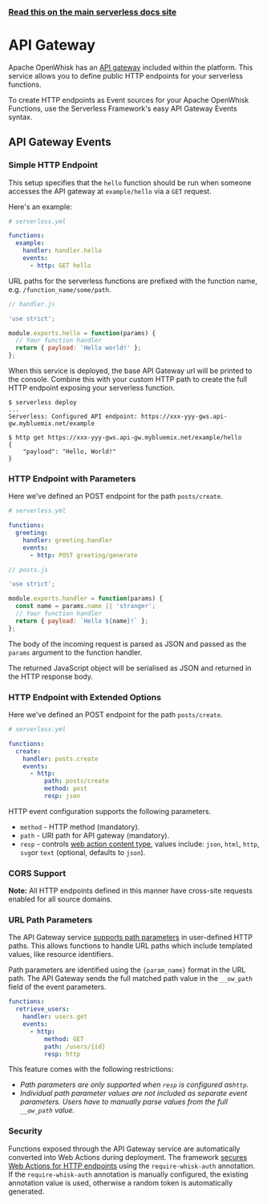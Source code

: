 <!--
title: Serverless Framework - Apache OpenWhisk Events - API Gateway
menuText: API Gateway
menuOrder: 1
description: Setting up API Gateway Events with Apache OpenWhisk via the Serverless Framework
layout: Doc
-->

<!-- DOCS-SITE-LINK:START automatically generated  -->
### [Read this on the main serverless docs site](https://www.serverless.com/framework/docs/providers/openwhisk/events/apigateway)
<!-- DOCS-SITE-LINK:END -->

# API Gateway

Apache OpenWhisk has an [API gateway](http://bit.ly/2xf9G2D) included within the platform. This service
allows you to define public HTTP endpoints for your serverless functions.

To create HTTP endpoints as Event sources for your Apache OpenWhisk Functions, use the Serverless Framework's easy API Gateway Events syntax.

## API Gateway Events

### Simple HTTP Endpoint

This setup specifies that the `hello` function should be run when someone accesses the API gateway at `example/hello` via
a `GET` request.

Here's an example:

```yml
# serverless.yml

functions:
  example:
    handler: handler.hello
    events:
      - http: GET hello
```

URL paths for the serverless functions are prefixed with the function name, e.g.
`/function_name/some/path`.

```javascript
// handler.js

'use strict';

module.exports.hello = function(params) {
  // Your function handler
  return { payload: 'Hello world!' };
};
```

When this service is deployed, the base API Gateway url will be
printed to the console. Combine this with your custom HTTP path to create
the full HTTP endpoint exposing your serverless function.

```
$ serverless deploy
...
Serverless: Configured API endpoint: https://xxx-yyy-gws.api-gw.mybluemix.net/example

$ http get https://xxx-yyy-gws.api-gw.mybluemix.net/example/hello
{
    "payload": "Hello, World!"
}
```

### HTTP Endpoint with Parameters

Here we've defined an POST endpoint for the path `posts/create`.

```yml
# serverless.yml

functions:
  greeting:
    handler: greeting.handler
    events:
      - http: POST greeting/generate
```

```javascript
// posts.js

'use strict';

module.exports.handler = function(params) {
  const name = params.name || 'stranger';
  // Your function handler
  return { payload: `Hello ${name}!` };
};
```

The body of the incoming request is parsed as JSON and passed as the
`params` argument to the function handler.

The returned JavaScript object will be serialised as JSON and returned in the
HTTP response body.

### HTTP Endpoint with Extended Options

Here we've defined an POST endpoint for the path `posts/create`.

```yml
# serverless.yml

functions:
  create:
    handler: posts.create
    events:
      - http:
          path: posts/create
          method: post
          resp: json
```

HTTP event configuration supports the following parameters.

- `method` - HTTP method (mandatory).
- `path` - URI path for API gateway (mandatory).
- `resp` - controls [web action content type](https://github.com/apache/incubator-openwhisk/blob/master/docs/webactions.md#additional-features), values include: `json`, `html`, `http`, `svg`or `text` (optional, defaults to `json`).

### CORS Support

**Note:** All HTTP endpoints defined in this manner have cross-site requests
enabled for all source domains.

### URL Path Parameters

The API Gateway service [supports path parameters](https://github.com/apache/incubator-openwhisk/blob/master/docs/apigateway.md#exposing-multiple-web-actions) in user-defined HTTP paths. This allows functions to handle URL paths which include templated values, like resource identifiers.

Path parameters are identified using the `{param_name}` format in the URL path. The API Gateway sends the full matched path value in the `__ow_path` field of the event parameters.

```yaml
functions:
  retrieve_users:
    handler: users.get
    events:
      - http:
          method: GET
          path: /users/{id}
          resp: http
```

This feature comes with the following restrictions:

- *Path parameters are only supported when `resp` is configured as`http`.*
- *Individual path parameter values are not included as separate event parameters. Users have to manually parse values from the full `__ow_path` value.*

### Security

Functions exposed through the API Gateway service are automatically converted
into Web Actions during deployment. The framework [secures Web Actions for HTTP endpoints](https://github.com/apache/incubator-openwhisk/blob/master/docs/webactions.md#securing-web-actions) using the `require-whisk-auth` annotation. If the `require-whisk-auth`
annotation is manually configured, the existing annotation value is used, otherwise a random token is automatically generated.
